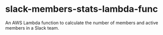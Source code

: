 # slack-members-stats-lambda-func
An AWS Lambda function to calculate the number of members and active members in a Slack team.
